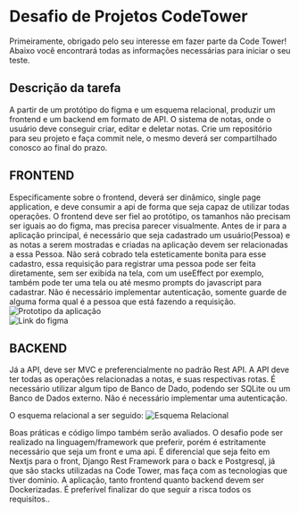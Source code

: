 # Desafio de Projetos CodeTower

Primeiramente, obrigado pelo seu interesse em fazer parte da Code Tower! Abaixo você encontrará todas as informações necessárias para iniciar o seu teste.

## Descrição da tarefa
A partir de um protótipo do figma e um esquema relacional, produzir um frontend e um backend em formato de API.
O sistema de notas, onde o usuário deve conseguir criar, editar e deletar notas. Crie um repositório para seu projeto e faça commit nele, o mesmo deverá ser compartilhado conosco ao final do prazo.

## FRONTEND
Especificamente sobre o frontend, deverá ser dinâmico, single page application, e deve consumir a api de forma que seja capaz de utilizar todas operações. O frontend deve ser fiel ao protótipo, os tamanhos não precisam ser iguais ao do figma, mas precisa parecer visualmente. Antes de ir para a aplicação principal, é necessário que seja cadastrado um usuário(Pessoa) e as notas a serem mostradas e criadas na aplicação devem ser relacionadas a essa Pessoa. Não será cobrado tela esteticamente bonita para esse cadastro, essa requisição para registrar uma pessoa pode ser feita diretamente, sem ser exibida na tela, com um useEffect por exemplo, também pode ter uma tela ou até mesmo prompts do javascript para cadastrar. Não é necessário implementar autenticação, somente guarde de alguma forma qual é a pessoa que está fazendo a requisição.
![Prototipo da aplicação](https://media.discordapp.net/attachments/1186869708650197094/1186870275611050044/Home.png?ex=6594d214&is=65825d14&hm=9fd2c32525bffbdb2ce3b26a5d086052f696a472210227a8e46a3ef8d23a25c0&=&format=webp&quality=lossless&width=701&height=498)
<br>![Link do figma](https://www.figma.com/file/tyjvaxvfspC39MzKJASxtU/Untitled?type=design&node-id=2%3A1696&mode=design&t=czd52zkP5ImSduoi-1)
## BACKEND
Já a API, deve ser MVC e preferencialmente no padrão Rest API. A API deve ter todas as operações relacionadas a notas, e suas respectivas rotas. É necessário utilizar algum tipo de Banco de Dado, podendo ser SQLite ou um Banco de Dados externo. Não é necessário implementar uma autenticação.

O esquema relacional a ser seguido:
![Esquema Relacional](https://cdn.discordapp.com/attachments/1105596238746886144/1186456052632391753/image.png?ex=6593504e&is=6580db4e&hm=10d6d4008639680eb253eb924b6fb8468beb62d1d748272fb0e8e3ab7f92b5d8&)

Boas práticas e código limpo também serão avaliados.
O desafio pode ser realizado na linguagem/framework que preferir, porém é estritamente necessário que seja um front e uma api. É diferencial que seja feito em Nextjs para o front, Django Rest Framework para o back e Postgresql, já que são stacks utilizadas na Code Tower, mas faça com as tecnologias que tiver domínio. A aplicação, tanto frontend quanto backend devem ser Dockerizadas. É preferível finalizar do que seguir a risca todos os requisitos..

